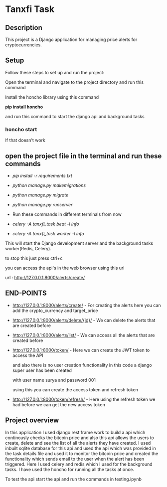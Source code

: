 # Tanxfi Task

## Description
This project is a Django application for managing price alerts for cryptocurrencies.

## Setup
Follow these steps to set up and run the project:

Open the terminal and navigate to the project directory and run this command

Install the honcho library using this command


**pip install honcho**


and run this command to start the django api and background tasks

### **honcho start**

If that doesn't work


## open the project file in the terminal and run these commands



- *pip install -r requirements.txt*

- *python manage.py makemigrations*

- *python manage.py migrate*

- *python manage.py runserver*

- Run these commands in different terminals from now

- *celery -A tanxfi_task beat -l info*

- *celery -A tanxfi_task worker -l info*




This will start the Django development server and the background tasks worker(Redis, Celery).

to stop this just press ctrl+c

you can access the api's in the web browser using this url

url : http://127.0.0.1:8000/alerts/create/




## END-POINTS

- http://127.0.0.1:8000/alerts/create/ - For creating the alerts here you can add the crypto_currency and target_price

- http://127.0.0.1:8000/alerts/delete/{id}/ - We can delete the alerts that are created before

- http://127.0.0.1:8000/alerts/list/ - We can access all the alerts that are created before

- http://127.0.0.1:8000/token/ - Here we can create the JWT token to access the API

  and also there is no user creation functionality in this code a django super user has been created 

  with user name surya and password 001

  using this you can create the access token and refresh token

- http://127.0.0.1:8000/token/refresh/ - Here using the refresh token we had before we can get the new access token





## Project overview

In this application I used django rest frame work to build a api which continously checks the bitcoin price and also this api allows the users to create, delete and see the list of all the alerts they have created. I used inbuilt sqlite database for this api and used the api which was provided in the task details file and used it to monitor the bitcoin price and created the functionality which sends email to the user when the alert has been triggered. Here I used celery and redis which I used for the background tasks. I have used the honcho for running all the tasks at once.

To test the api start the api and run the commands in testing.ipynb